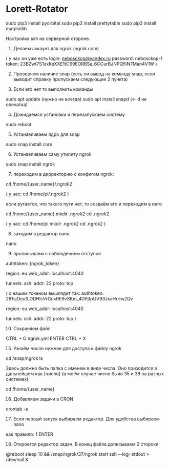 # Lorett-Rotator


sudo pip3 install pyorbital
sudo pip3 install prettytable
sudo pip3 install matplotlib

Настройка ssh на серверной стороне.

1. Делаем аккаунт для ngrok (ngrok.com)

(
у нас он уже есть
login: nebosckop@yandex.ru
password: nebosckop-1
token: 23BZwt7S1xxKeXXE1tC69EORBSa_6CCurBJNPQ5iN7Man4V1W
)

2. Проверяем наличие snap (есть ли вывод на команду snap, если выводит справку пропускаем следующие 2 пункта)

3. Если его нет то выполнить команды 

sudo apt update (нужно не всегда)
sudo apt install snapd (<- d не опечатка)

4. Дожидаемся установки и перезапускаем систему

sudo reboot

5. Устанавливаем ядро для snap

sudo snap install core

6. Устанавливаем саму утилиту ngrok

sudo snap install ngrok

7. переходим в дирректорию с конфигом ngrok:

cd /home/{user_name}/.ngrok2

(
у нас:
cd /home/pi/.ngrok2
)

если ругается, что такого пути нет, то создаём его и переходим в него

cd /home/{user_name}
mkdir .ngrok2
cd .ngrok2

(
у нас:
cd /home/pi
mkdir .ngrok2
cd .ngrok2
)

8. заходим в редактор nano

nano

9. прописываем с соблюдением отступов

authtoken: {ngrok_token}

region: eu
web_addr: localhost:4040

tunnels:
  ssh:
    addr: 22
    proto: tcp


(
с нашим токеном вышлядит так:
authtoken: 261sjOeufLODHlcVrGnxRE9vSKm_4DPjfpUV93JxaHrrhsZQv

region: eu
web_addr: localhost:4040

tunnels:
  ssh:
    addr: 22
    proto: tcp
)

10. Сохраняем файл

CTRL + O
ngrok.yml
ENTER
CTRL + X


15. Узнаём число нужное для доступа к файлу ngrok

cd /snap/ngrok
ls

Здесь должно быть папка с именем в виде числа. Оно призодится в дальнейшем как {число}
(в моём случае число было 35 и 38 на разных системах)

cd /home/{user_name}

16. Добавляем задачи в CRON

crontab -e

17. Если первый запуск выбираем редактор. Для удобства выбираем nano

как правило:
1
ENTER

18. Откроется редактор задач. В конец файла дописываем 2 стороки

@reboot sleep 10 && /snap/ngrok/37/ngrok start ssh --log=stdout > /dev/null &